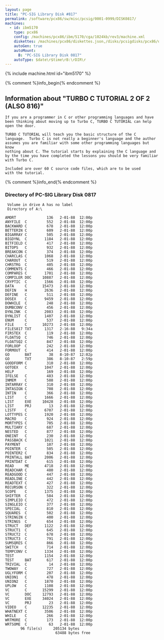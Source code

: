 ```yaml
---
layout: page
title: "PC-SIG Library Disk #817"
permalink: /software/pcx86/sw/misc/pcsig/0001-0999/DISK0817/
machines:
  - id: ibm5170
    type: pcx86
    config: /machines/pcx86/ibm/5170/cga/1024kb/rev3/machine.xml
    diskettes: /machines/pcx86/diskettes.json,/disks/pcsigdisks/pcx86/diskettes.json
    autoGen: true
    autoMount:
      B: "PC-SIG Library Disk 0817"
    autoType: $date\r$time\rB:\rDIR\r
---
```


{% include machine.html id="ibm5170" %}

{% comment %}info_begin{% endcomment %}

## Information about "TURBO C TUTORIAL 2 OF 2 (ALSO 816)"

    If you are a programmer in C or other programming languages and have
    been thinking about moving up to Turbo C, TURBO C TUTORIAL can help
    open the door.
    
    TURBO C TUTORIAL will teach you the basic structure of the C
    language.  Turbo C is not really a beginner's language and the author
    assumes you are familiar with some other programming languages but know
    nothing about C. The tutorial starts by explaining the C language and
    by the time you have completed the lessons you should be very familiar
    with Turbo C.
    
    Included are over 60 C source code files, which are to be used
    with the tutorial.
{% comment %}info_end{% endcomment %}


### Directory of PC-SIG Library Disk 0817

     Volume in drive A has no label
     Directory of A:\

    AMORT              136   2-01-88  12:00p
    ANYFILE  C         552   2-01-88  12:00p
    BACKWARD C         678   2-01-88  12:00p
    BETTERIN C         609   2-01-88  12:00p
    BIGARRAY C         505   2-01-88  12:00p
    BIGDYNL  C        1184   2-01-88  12:00p
    BITFIELD C         417   2-01-88  12:00p
    BITOPS   C         932   2-01-88  12:00p
    BREAKCON C         374   2-01-88  12:00p
    CHARCLAS C        1068   2-01-88  12:00p
    CHAROUT  C         519   2-01-88  12:00p
    CHRSTRG  C         405   2-01-88  12:00p
    COMMENTS C         466   2-01-88  12:00p
    COMPARES C        1701   2-01-88  12:00p
    COMPILER DOC     10887   2-01-88  12:00p
    CRYPTIC  C        1566   2-01-88  12:00p
    DATA     C       15473   2-01-88  12:00p
    DEFIN    H        2636   2-01-88  12:00p
    DEFINE   C         511   2-01-88  12:00p
    DOSEX    C        9459   2-01-88  12:00p
    DOWHILE  C         248   2-01-88  12:00p
    DUMBCONV C         456   2-01-88  12:00p
    DYNLINK  C        2083   2-01-88  12:00p
    DYNLIST  C        1407   2-01-88  12:00p
    ENUM     C         537   2-01-88  12:00p
    FILE     C       10273   2-01-88  12:00p
    FILES817 TXT      1317   2-16-88   9:34a
    FIRSTEX  C         119   2-01-88  12:00p
    FLOATSQ  C         746   2-01-88  12:00p
    FLOATSQ2 C         847   2-01-88  12:00p
    FORLOOP  C         242   2-01-88  12:00p
    FORMOUT  C         414   2-01-88  12:00p
    GO       BAT        38   8-10-87  12:02p
    GO       TXT       386   8-10-87   2:59p
    GOODFORM C         310   2-01-88  12:00p
    GOTOEX   C        1047   2-01-88  12:00p
    HELP               169   2-01-88  12:00p
    IFELSE   C         483   2-01-88  12:00p
    INMEM    C         588   2-01-88  12:00p
    INTARRAY C         310   2-01-88  12:00p
    INTASIGN C         708   2-01-88  12:00p
    INTIN    C         366   2-01-88  12:00p
    LIST     C        1666   2-01-88  12:00p
    LIST     EXE     10428   2-01-88  12:00p
    LIST     PRJ        13   2-01-88  12:00p
    LISTF    C        6707   2-01-88  12:00p
    LOTTYPES C        1920   2-01-88  12:00p
    MACRO    C         924   2-01-88  12:00p
    MORTYPES C         705   2-01-88  12:00p
    MULTIARY C         687   2-01-88  12:00p
    NESTED   C         877   2-01-88  12:00p
    ONEINT   C         230   2-01-88  12:00p
    PASSBACK C        1021   2-01-88  12:00p
    PAYMENT            107   2-01-88  12:00p
    POINTER  C         505   2-01-88  12:00p
    POINTER2 C         834   2-01-88  12:00p
    PRINTALL BAT      2006   2-01-88  12:00p
    PRINTDAT C         615   2-01-88  12:00p
    READ     ME       4718   2-01-88  12:00p
    READCHAR C         480   2-01-88  12:00p
    READGOOD C         447   2-01-88  12:00p
    READLINE C         442   2-01-88  12:00p
    READTEXT C         427   2-01-88  12:00p
    RECURSON C         322   2-01-88  12:00p
    SCOPE    C        1375   2-01-88  12:00p
    SHIFTER  C         584   2-01-88  12:00p
    SIMPLEIO C         472   2-01-88  12:00p
    SINGLEIO C         377   2-01-88  12:00p
    SPECIAL  C         810   2-01-88  12:00p
    SQUARES  C         502   2-01-88  12:00p
    STRINGIN C         400   2-01-88  12:00p
    STRINGS  C         654   2-01-88  12:00p
    STRUCT   DEF      1122   2-01-88  12:00p
    STRUCT1  C         645   2-01-88  12:00p
    STRUCT2  C         678   2-01-88  12:00p
    STRUCT3  C         791   2-01-88  12:00p
    SUMSQRES C         866   2-01-88  12:00p
    SWITCH   C         714   2-01-88  12:00p
    TEMPCONV C        1334   2-01-88  12:00p
    TEST              1154   2-01-88  12:00p
    TEST     BAT       617   2-01-88  12:00p
    TRIVIAL  C          14   2-01-88  12:00p
    TWOWAY   C         727   2-01-88  12:00p
    UGLYFORM C         207   2-01-88  12:00p
    UNION1   C         478   2-01-88  12:00p
    UNION2   C        1870   2-01-88  12:00p
    UPLOW    C        1108   2-01-88  12:00p
    VC       C       15299   2-01-88  12:00p
    VC       DOC     12793   2-01-88  12:00p
    VC       EXE     34024   2-01-88  12:00p
    VC       PRJ        23   2-01-88  12:00p
    VIDEO    C       12235   2-01-88  12:00p
    WHATNEXT C        3506   2-01-88  12:00p
    WHILE    C         266   2-01-88  12:00p
    WRTMORE  C         173   2-01-88  12:00p
    WRTSOME  C          63   2-01-88  12:00p
           96 file(s)     205134 bytes
                           63488 bytes free
